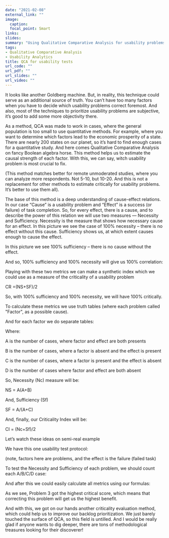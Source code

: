 ```yaml
---
date: "2021-02-08"
external_link: ""
image:
  caption: 
  focal_point: Smart
links:
slides: 
summary: "Using Qualitative Comparative Analysis for usability problems prioritization."
tags:
- Qualitative Comparative Analysis
- Usability Analytics
title: QCA for usability tests
url_code: ""
url_pdf: ""
url_slides: ""
url_video: ""
---
```


It looks like another Goldberg machine. But, in reality, this technique could serve as an additional source of truth. You can’t have too many factors when you have to decide which usability problems correct foremost. And also, most of the techniques to prioritize usability problems are subjective, it’s good to add some more objectivity there.

As a method, QCA was made to work in cases, where the general population is too small to use quantitative methods. For example, where you want to determine which factors lead to the economic prosperity of a state. There are nearly 200 states on our planet, so it’s hard to find enough cases for a quantitative study.
And here comes Qualitative Comparative Analysis on fancy Boolean algebra horse. This method helps us to estimate the causal strength of each factor. With this, we can say, witch usability problem is most crucial to fix. 

(This method matches better for remote unmoderated studies, where you can analyze more respondents. Not 5-10, but 10-20. And this is not a replacement for other methods to estimate critically for usability problems. It’s better to use them all).

The base of this method is a deep understanding of cause-effect relations. In our case “Cause” is a usability problem and “Effect” is a success (or failure) of task completion. So, for every effect, there is a cause, and to describe the power of this relation we will use two measures — Necessity and Sufficiency.
Necessity is the measure that shows how necessary cause for an effect. In this picture we see the case of 100% necessity – there is no effect without this cause.
Sufficiency shows us, at which extent causes enough to cause the effect.

In this picture we see 100% sufficiency – there is no cause without the effect.

And so, 100% sufficiency and 100% necessity will give us 100% correlation:

Playing with these two metrics we can make a synthetic index which we could use as a measure of the criticality of a usability problem

CR =(NS+SF)/2

So, with 100% sufficiency and 100% necessity, we will have 100% critically.

To calculate these metrics we use truth tables (where each problem called "Factor", as a possible cause).

And for each factor we do separate tables:

Where:
 
A is the number of cases, where factor and effect are both presents

B is the number of cases, where a factor is absent and the effect is present

C is the number of cases, where a factor is present and the effect is absent

D is the number of cases where factor and effect are both absent

So, Necessity (Nc) measure will be:

NS = A(A+B)

And, Sufficiency (Sf)

SF = A/(A+C)

And, finally, our Criticality Index will be:

CI = (Nc+Sf)/2

Let’s watch these ideas on semi-real example 

We have this one usability test protocol:

(note, factors here are problems, and the effect is the failure (failed task)

To test the Necessity and Sufficiency of each problem, we should count each A/B/C/D case:

And after this we could easily calculate all metrics using our formulas:

As we see, Problem 3 got the highest critical score, which means that correcting this problem will get us the highest benefit.


And with this, we got on our hands another criticality evaluation method, which could help us to improve our backlog prioritization. We just barely touched the surface of QCA, so this field is untilled. And I would be really glad if anyone wants to dig deeper, there are tons of methodological treasures looking for their discoverer!
